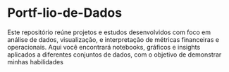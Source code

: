 # Portf-lio-de-Dados
Este repositório reúne projetos e estudos desenvolvidos com foco em análise de dados, visualização, e interpretação de métricas financeiras e operacionais. Aqui você encontrará notebooks, gráficos e insights aplicados a diferentes conjuntos de dados, com o objetivo de demonstrar minhas habilidades
